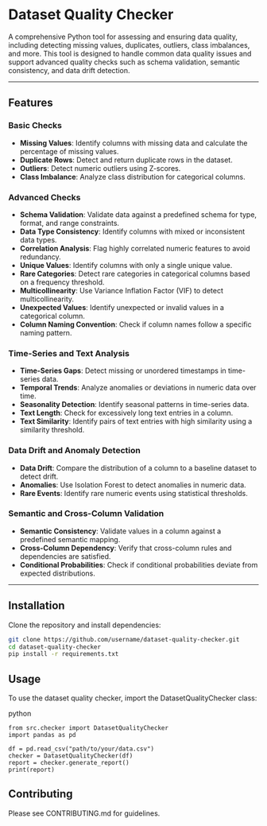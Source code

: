 # Dataset Quality Checker

A comprehensive Python tool for assessing and ensuring data quality, including detecting missing values, duplicates, outliers, class imbalances, and more. This tool is designed to handle common data quality issues and support advanced quality checks such as schema validation, semantic consistency, and data drift detection.

---

## Features

### Basic Checks
- **Missing Values**: Identify columns with missing data and calculate the percentage of missing values.
- **Duplicate Rows**: Detect and return duplicate rows in the dataset.
- **Outliers**: Detect numeric outliers using Z-scores.
- **Class Imbalance**: Analyze class distribution for categorical columns.

### Advanced Checks
- **Schema Validation**: Validate data against a predefined schema for type, format, and range constraints.
- **Data Type Consistency**: Identify columns with mixed or inconsistent data types.
- **Correlation Analysis**: Flag highly correlated numeric features to avoid redundancy.
- **Unique Values**: Identify columns with only a single unique value.
- **Rare Categories**: Detect rare categories in categorical columns based on a frequency threshold.
- **Multicollinearity**: Use Variance Inflation Factor (VIF) to detect multicollinearity.
- **Unexpected Values**: Identify unexpected or invalid values in a categorical column.
- **Column Naming Convention**: Check if column names follow a specific naming pattern.

### Time-Series and Text Analysis
- **Time-Series Gaps**: Detect missing or unordered timestamps in time-series data.
- **Temporal Trends**: Analyze anomalies or deviations in numeric data over time.
- **Seasonality Detection**: Identify seasonal patterns in time-series data.
- **Text Length**: Check for excessively long text entries in a column.
- **Text Similarity**: Identify pairs of text entries with high similarity using a similarity threshold.

### Data Drift and Anomaly Detection
- **Data Drift**: Compare the distribution of a column to a baseline dataset to detect drift.
- **Anomalies**: Use Isolation Forest to detect anomalies in numeric data.
- **Rare Events**: Identify rare numeric events using statistical thresholds.

### Semantic and Cross-Column Validation
- **Semantic Consistency**: Validate values in a column against a predefined semantic mapping.
- **Cross-Column Dependency**: Verify that cross-column rules and dependencies are satisfied.
- **Conditional Probabilities**: Check if conditional probabilities deviate from expected distributions.

---

## Installation

Clone the repository and install dependencies:

```bash
git clone https://github.com/username/dataset-quality-checker.git
cd dataset-quality-checker
pip install -r requirements.txt
```

## Usage
To use the dataset quality checker, import the DatasetQualityChecker class:

python
```
from src.checker import DatasetQualityChecker
import pandas as pd

df = pd.read_csv("path/to/your/data.csv")
checker = DatasetQualityChecker(df)
report = checker.generate_report()
print(report)
```

## Contributing
Please see CONTRIBUTING.md for guidelines.